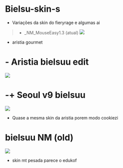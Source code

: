 # Bielsu-skin-s
* Variações da skin do fieryrage e algumas ai 
> - _NM_MouseEasy1.3 (atual)
![](https://media.discordapp.net/attachments/848912199287308371/915042212503486484/Screenshot_73.png?width=1214&height=676)
* aristia gourmet
# - Aristia bielsuu edit
![](https://media.discordapp.net/attachments/848912199287308371/915037879842009108/Screenshot_70.png?width=1209&height=676)
# -+ Seoul v9 bielsuu
![](https://media.discordapp.net/attachments/848912199287308371/915038725598240788/Screenshot_71.png?width=1196&height=676)
* Quase a mesma skin da aristia porem modo cookiezi
# bielsuu NM (old)
![](https://media.discordapp.net/attachments/848912199287308371/915040841729474620/Screenshot_72.png?width=1197&height=676)
* skin mt pesada parece o edukof
